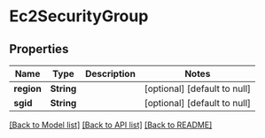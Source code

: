 # Ec2SecurityGroup
## Properties

| Name | Type | Description | Notes |
|------------ | ------------- | ------------- | -------------|
| **region** | **String** |  | [optional] [default to null] |
| **sgid** | **String** |  | [optional] [default to null] |

[[Back to Model list]](../README.md#documentation-for-models) [[Back to API list]](../README.md#documentation-for-api-endpoints) [[Back to README]](../README.md)

